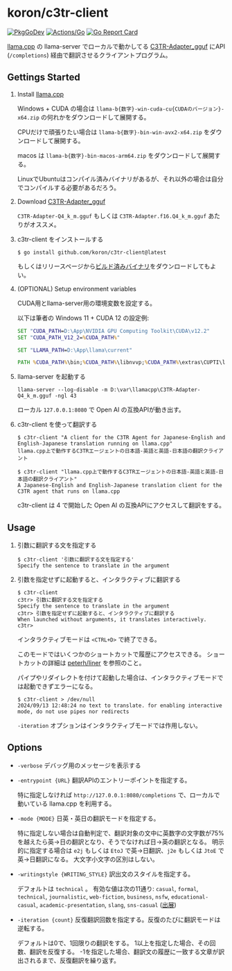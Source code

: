 # koron/c3tr-client

[![PkgGoDev](https://pkg.go.dev/badge/github.com/koron/c3tr-client)](https://pkg.go.dev/github.com/koron/c3tr-client)
[![Actions/Go](https://github.com/koron/c3tr-client/workflows/Go/badge.svg)](https://github.com/koron/c3tr-client/actions?query=workflow%3AGo)
[![Go Report Card](https://goreportcard.com/badge/github.com/koron/c3tr-client)](https://goreportcard.com/report/github.com/koron/c3tr-client)

[llama.cpp](https://github.com/ggerganov/llama.cpp) の llama-server でローカルで動かしてる [C3TR-Adapter\_gguf](https://huggingface.co/webbigdata/C3TR-Adapter_gguf) にAPI (`/completions`) 経由で翻訳させるクライアントプログラム。

## Gettings Started

1. Install [llama.cpp](https://github.com/ggerganov/llama.cpp/releases/latest)

    Windows + CUDA の場合は `llama-b{数字}-win-cuda-cu{CUDAのバージョン}-x64.zip` の何れかをダウンロードして展開する。

    CPUだけで頑張りたい場合は `llama-b{数字}-bin-win-avx2-x64.zip` をダウンロードして展開する。

    macos は `llama-b{数字}-bin-macos-arm64.zip` をダウンロードして展開する。

    LinuxでUbuntuはコンパイル済みバイナリがあるが、それ以外の場合は自分でコンパイルする必要があるだろう。

2. Download [C3TR-Adapter\_gguf](https://huggingface.co/webbigdata/C3TR-Adapter_gguf/tree/main)

    `C3TR-Adapter-Q4_k_m.gguf` もしくは `C3TR-Adapter.f16.Q4_k_m.gguf` あたりがオススメ。

3. c3tr-client をインストールする

    ```console
    $ go install github.com/koron/c3tr-client@latest
    ```

    もしくはリリースページから[ビルド済みバイナリ](https://github.com/koron/c3tr-client/releases/latest)をダウンロードしてもよい。

4. (OPTIONAL) Setup environment variables

    CUDA用とllama-server用の環境変数を設定する。

    以下は筆者の Windows 11 + CUDA 12 の設定例:

    ```bat
    SET "CUDA_PATH=D:\App\NVIDIA GPU Computing Toolkit\CUDA\v12.2"
    SET "CUDA_PATH_V12_2=%CUDA_PATH%"

    SET "LLAMA_PATH=D:\App\llama\current"

    PATH %CUDA_PATH%\bin;%CUDA_PATH%\libnvvp;%CUDA_PATH%\extras\CUPTI\lib64;%LLAMA_PATH%;%PATH%
    ```

4. llama-server を起動する

    ```
    llama-server --log-disable -m D:\var\llamacpp\C3TR-Adapter-Q4_k_m.gguf -ngl 43
    ```

    ローカル `127.0.0.1:8080` で Open AI の互換APIが動き出す。

5. c3tr-client を使って翻訳する

    ```console
    $ c3tr-client "A client for the C3TR Agent for Japanese-English and English-Japanese translation running on llama.cpp"
    llama.cpp上で動作するC3TRエージェントの日本語-英語と英語-日本語の翻訳クライアント

    $ c3tr-client "llama.cpp上で動作するC3TRエージェントの日本語-英語と英語-日本語の翻訳クライアント"
    A Japanese-English and English-Japanese translation client for the C3TR agent that runs on llama.cpp
    ```

    c3tr-client は 4 で開始した Open AI の互換APIにアクセスして翻訳をする。

## Usage

1. 引数に翻訳する文を指定する

    ```console
    $ c3tr-client '引数に翻訳する文を指定する'
    Specify the sentence to translate in the argument
    ```

2. 引数を指定せずに起動すると、インタラクティブに翻訳する

    ```console
    $ c3tr-client
    c3tr> 引数に翻訳する文を指定する
    Specify the sentence to translate in the argument
    c3tr> 引数を指定せずに起動すると、インタラクティブに翻訳する
    When launched without arguments, it translates interactively.
    c3tr>
    ```

    インタラクティブモードは `<CTRL+D>` で終了できる。

    このモードではいくつかのショートカットで履歴にアクセスできる。
    ショートカットの詳細は [peterh/liner](https://github.com/peterh/liner/blob/v1.2.2/README.md#line-editing) を参照のこと。

    パイプやリダイレクトを付けて起動した場合は、インタラクティブモードでは起動できずエラーになる。

    ```console
    $ c3tr-client > /dev/null
    2024/09/13 12:48:24 no text to translate. for enabling interactive mode, do not use pipes nor redirects
    ```

    `-iteration` オプションはインタラクティブモードでは作用しない。

## Options

* `-verbose` デバッグ用のメッセージを表示する
* `-entrypoint {URL}` 翻訳APIのエントリーポイントを指定する。

    特に指定しなければ `http://127.0.0.1:8080/completions` で、ローカルで動いている llama.cpp を利用する。

* `-mode {MODE}` 日英・英日の翻訳モードを指定する。

    特に指定しない場合は自動判定で、翻訳対象の文中に英数字の文字数が75%を越えたら英→日の翻訳となり、そうでなければ日→英の翻訳となる。
    明示的に指定する場合は `e2j` もしくは `EtoJ` で英→日翻訳、`j2e` もしくは `JtoE` で英→日翻訳になる。
    大文字小文字の区別はしない。

* `-writingstyle {WRITING_STYLE}` 訳出文のスタイルを指定する。

    デフォルトは `technical` 。
    有効な値は次の11通り:
    `casual`, `formal`, `technical`, `journalistic`, `web-fiction`, `business`,
    `nsfw`, `educational-casual`, `academic-presentation`, `slang`,
    `sns-casual`
    ([出展](https://huggingface.co/webbigdata/C3TR-Adapter/discussions/1#669e6ef419d0f96d8a77128b))

* `-iteration {count}` 反復翻訳回数を指定する。反復のたびに翻訳モードは逆転する。

    デフォルトは0で、1回限りの翻訳をする。
    1以上を指定した場合、その回数、翻訳を反復する。
    -1を指定した場合、翻訳文の履歴に一致する文章が訳出されるまで、反復翻訳を繰り返す。
